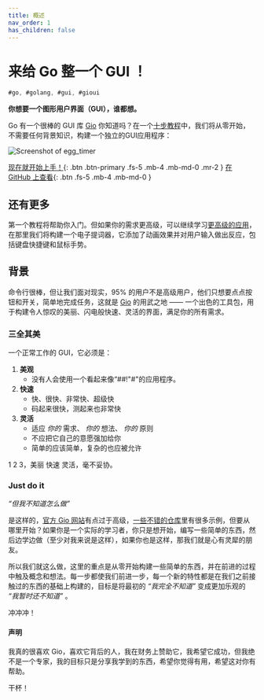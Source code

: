 ```yaml
---
title: 概述
nav_order: 1
has_children: false
---
```


# 来给 Go 整一个 GUI ！

```go
#go, #golang, #gui, #gioui
```

**你想要一个图形用户界面（GUI），谁都想。**

Go 有一个很棒的 GUI 库 [Gio](https://gioui.org/) 你知道吗？在一个[十步教程](https://jonegil.github.io/gui-with-gio/egg_timer/)中，我们将从零开始，不需要任何背景知识，构建一个独立的GUI应用程序：

![Screenshot of egg_timer](egg_timer/egg_timer.gif)

[现在就开始上手！](egg_timer/index.md){: .btn .btn-primary .fs-5 .mb-4 .mb-md-0 .mr-2 }
[在 GitHub 上查看](https://github.com/Miuzarte/gui-with-gio_zh){: .btn .fs-5 .mb-4 .mb-md-0 }

## 还有更多

第一个教程将帮助你入门。但如果你的需求更高级，可以继续学习[更高级的应用](https://jonegil.github.io/gui-with-gio/teleprompter/)，在那里我们将构建一个电子提词器，它添加了动画效果并对用户输入做出反应，包括键盘快捷键和鼠标手势。

## 背景

命令行很棒，但让我们面对现实，95% 的用户不是高级用户，他们只想要点点按钮和开关，简单地完成任务，这就是 [Gio](https://gioui.org/) 的用武之地 —— 一个出色的工具包，用于构建令人惊叹的美丽、闪电般快速、灵活的界面，满足你的所有需求。

### 三全其美

一个正常工作的 GUI，它必须是：

1. **美观**
   - 没有人会使用一个看起来像“#$%$#!"#"的应用程序。
2. **快速**
   - 快、很快、非常快、超级快
   - 码起来很快，测起来也非常快
3. **灵活**
   - 适应 _你的_ 需求、 _你的_ 想法、 _你的_ 原则
   - 不应把它自己的意愿强加给你
   - 简单的应该简单，复杂的也应被允许

1 2 3，美丽 快速 灵活，毫不妥协。

### Just do it

_“但我不知道怎么做”_

是这样的，[官方 Gio 网站](https://gioui.org)有点过于高级，[一些不错的仓库](https://github.com/gioui)里有很多示例，但要从哪里开始？如果你是一个实际的学习者，你只是想开始，编写一些简单的东西，然后边学边做（至少对我来说是这样），如果你也是这样，那我们就是心有灵犀的朋友。

所以我们就这么做，这里的重点是从零开始构建一些简单的东西，并在前进的过程中触及概念和想法。每一步都使我们前进一步，每一个新的特性都是在我们之前接触过的东西的基础上构建的，目标是将最初的 _“我完全不知道”_ 变成更加乐观的 _“我暂时还不知道”_ 。

冲冲冲！

#### 声明

我真的很喜欢 Gio，喜欢它背后的人，我在财务上赞助它，我希望它成功，但我绝不是一个专家，我的目标只是分享我学到的东西，希望你觉得有用，希望这对你有帮助。

干杯！
